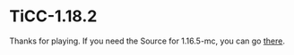 # TiCC-1.18.2
Thanks for playing.
If you need the Source for 1.16.5-mc, you can go [there](https://github.com/chemiofitor/TiCC-1.16.5).
